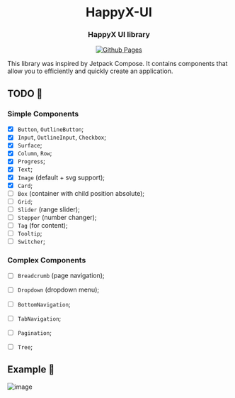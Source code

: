 <div align="center">

# HappyX-UI
### HappyX UI library

[![Github Pages](https://img.shields.io/badge/LIVE_DEMO-100000?style=for-the-badge&logo=github&logoColor=f44336&labelColor=141d1f&color=f44336)](https://hapticx.github.io/happyx-ui/#/)

</div>

This library was inspired by Jetpack Compose. It contains components that allow you to efficiently and quickly create an application.

## TODO 🏁
### Simple Components
- [x] `Button`, `OutlineButton`;
- [x] `Input`, `OutlineInput`, `Checkbox`;
- [x] `Surface`;
- [x] `Column`, `Row`;
- [x] `Progress`;
- [x] `Text`;
- [x] `Image` (default + svg support);
- [x] `Card`;
- [ ] `Box` (container with child position absolute);
- [ ] `Grid`;
- [ ] `Slider` (range slider);
- [ ] `Stepper` (number changer);
- [ ] `Tag` (for content);
- [ ] `Tooltip`;
- [ ] `Switcher`;

### Complex Components
- [ ] `Breadcrumb` (page navigation);
- [ ] `Dropdown` (dropdown menu);
- [ ] `BottomNavigation`;
- [ ] `TabNavigation`;
- [ ] `Pagination`;
- [ ] `Tree`;



## Example 👀

![image](https://github.com/HapticX/happyx-ui/assets/49402667/abcba384-4c7d-4403-8c5b-46eb0514dee5)

